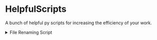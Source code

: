 # HelpfulScripts
 A bunch of helpful py scripts for increasing the efficiency of your work.


<details>
<summary>File Renaming Script</summary>

## File Renaming Script *namefiles.py*

### Overview
This script renames all files in a specified directory by giving them a consistent base name followed by a sequential number. The filenames are formatted with an underscore (_) and leading zeros (e.g., Ahtisaari1.jpg, Ahtisaari2.png). It also preserves the original file extensions and skips files without extensions.
### Prerequisites
- Python 3.x installed on your system.
- A directory containing the files you want to rename.
### Usage
1. Take the file *namefiles.py* to your main folder of the project.
2. Take the files you want to rename into the subfolder.
3. Navigate to the project directory:
```bash
cd <project-directory>
```
4. Run the script
```bash
python namefiles.py
```

### Example
#### Before running the Script
```markdown
training/Ahtisaari/
    1.jpg
    2.png
    randomfile.txt
```
#### After Running the Script
```markdown
training/Ahtisaari/
    Ahtisaari1.jpg
    Ahtisaari2.png
    Ahtisaari3.txt
```
### Customization
- Base Name: You can change the base_name variable in the script to use a different prefix for the renamed files.
- Directory Path: Update the directory variable to the path of your target folder.
</details>
